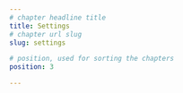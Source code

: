 ```yaml
---
# chapter headline title
title: Settings
# chapter url slug
slug: settings

# position, used for sorting the chapters
position: 3

---
```


